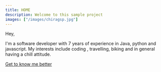 ```yaml
---
title: HOME
description: Welcome to this sample project
images: ["/images/chiragsp.jpg"]
---
```


Hey,

I'm a software developer with 7 years of experience in Java, python and javascript.
My interests include coding , travelling, biking and in general having a chill attitude.

[Get to know me better](/about "Get to know me better")
